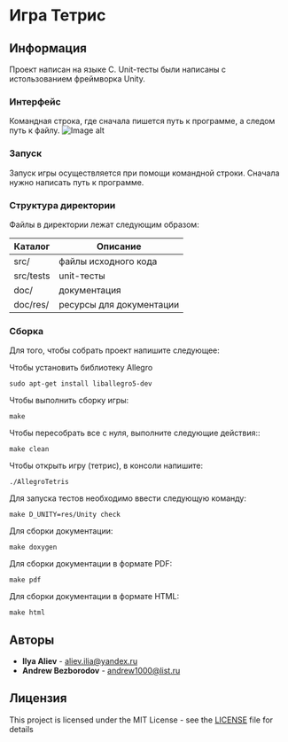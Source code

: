 # Игра Тетрис


## Информация
Проект написан на языке C. Unit-тесты были написаны с истользованием фреймворка Unity.

### Интерфейс
Командная строка, где сначала пишется путь к программе, а следом путь к файлу.
![Image alt](https://github.com/alievilya/Polytech.cs.2017.SpringProject/blob/master/doc/res/image1.png)

### Запуск
Запуск игры осуществляется при помощи командной строки. Сначала нужно написать путь к программе.

### Структура директории
Файлы в директории лежат следующим образом:

  Каталог    |   Описание
-------------|--------------------------
src/         | файлы исходного кода 
src/tests    | unit-тесты
doc/         | документация
doc/res/     | ресурсы для документации

### Сборка
Для того, чтобы собрать проект напишите следующее:

Чтобы установить библиотеку Allegro

````
sudo apt-get install liballegro5-dev
````

Чтобы выполнить сборку игры:

````
make
````
Чтобы пересобрать все с нуля, выполните следующие действия::
````
make clean
````
Чтобы открыть игру (тетрис), в консоли напишите: 
````
./AllegroTetris
````
Для запуска тестов необходимо ввести следующую команду:
````
make D_UNITY=res/Unity check
````
Для сборки документации:
````
make doxygen
````
Для сборки документации в формате PDF:
````
make pdf
````
Для сборки документации в формате HTML:
````
make html
````

## Авторы
* **Ilya Aliev** - aliev.ilia@yandex.ru
* **Andrew Bezborodov** - andrew1000@list.ru
## Лицензия
This project is licensed under the MIT License - see the [LICENSE](LICENSE) file for details

